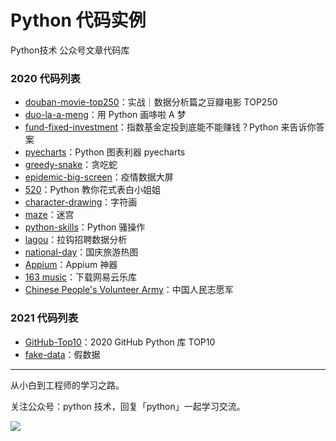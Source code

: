 # Python 代码实例

Python技术 公众号文章代码库

### 2020 代码列表

+ [douban-movie-top250](https://github.com/JustDoPython/python-examples/tree/master/doudou/2020-02-20-douban-movie-top250)：实战｜数据分析篇之豆瓣电影 TOP250
+ [duo-la-a-meng](https://github.com/JustDoPython/python-examples/tree/master/doudou/2020-03-27-duo-la-a-meng)：用 Python 画哆啦 A 梦
+ [fund-fixed-investment](https://github.com/JustDoPython/python-examples/tree/master/doudou/2020-03-27-found)：指数基金定投到底能不能赚钱？Python 来告诉你答案
+ [pyecharts](https://github.com/JustDoPython/python-examples/tree/master/doudou/2020-03-27-pyechars)：Python 图表利器 pyecharts
+ [greedy-snake](https://github.com/JustDoPython/python-examples/tree/master/doudou/2020-04-04-greedy-snake)：贪吃蛇
+ [epidemic-big-screen](https://github.com/JustDoPython/python-examples/tree/master/doudou/2020-04-20-epidemic-big-screen)：疫情数据大屏
+ [520](https://github.com/JustDoPython/python-examples/tree/master/doudou/2020-05-17-520)：Python 教你花式表白小姐姐
+ [character-drawing](https://github.com/JustDoPython/python-examples/tree/master/doudou/2020-05-17-character-drawing)：字符画
+ [maze](https://github.com/JustDoPython/python-examples/tree/master/doudou/2020-06-12-maze)：迷宫
+ [python-skills](https://github.com/JustDoPython/python-examples/tree/master/doudou/2020-06-19-skills)：Python 骚操作
+ [lagou](https://github.com/JustDoPython/python-examples/tree/master/doudou/2020-07-13-lagou)：拉钩招聘数据分析
+ [national-day](https://github.com/JustDoPython/python-examples/tree/master/doudou/2020-10-13-national-day)：国庆旅游热图
+ [Appium](https://github.com/JustDoPython/python-examples/tree/master/doudou/2020-10-20-appium)：Appium 神器
+ [163 music](https://github.com/JustDoPython/python-examples/tree/master/doudou/2020-11-02-163-music)：下载网易云乐库
+ [Chinese People's Volunteer Army](https://github.com/JustDoPython/python-examples/tree/master/doudou/2020-11-10-resisting-us-aid-korea)：中国人民志愿军

### 2021 代码列表
+ [GitHub-Top10](https://github.com/JustDoPython/python-examples/tree/master/doudou/2021-01-02-GitHub-Python-Top10)：2020 GitHub Python 库 TOP10
+ [fake-data](https://github.com/JustDoPython/python-examples/tree/master/doudou/2021-01-10-fake-data)：假数据

---

从小白到工程师的学习之路。

关注公众号：python 技术，回复「python」一起学习交流。

![](http://favorites.ren/assets/images/python.jpg)